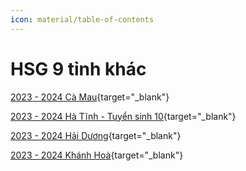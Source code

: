 ```yaml
---
icon: material/table-of-contents
---
```


# HSG 9 tỉnh khác

[2023 - 2024 Cà Mau](./2023-2024-camau.md){target="_blank"}

[2023 - 2024 Hà Tĩnh - Tuyển sinh 10](./2023-hatinh-ts10.md){target="_blank"}

[2023 - 2024 Hải Dương](./2023-2024-haiduong.md){target="_blank"}

[2023 - 2024 Khánh Hoà](./2023-2024-khanhhoa.md){target="_blank"}